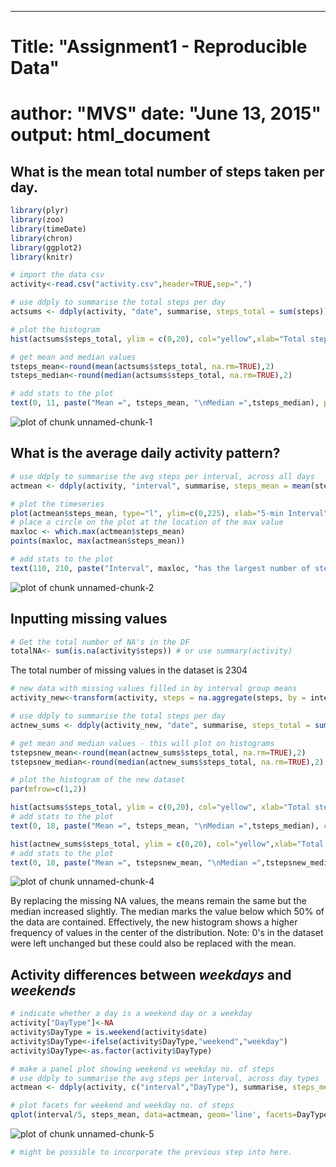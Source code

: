 ---
# Title: "Assignment1 - Reproducible Data"
author: "MVS"
date: "June 13, 2015"
output: html_document  
===========================================

## What is the mean total number of steps taken per day.



```r
library(plyr)
library(zoo)
library(timeDate)
library(chron)
library(ggplot2)
library(knitr)

# import the data csv
activity<-read.csv("activity.csv",header=TRUE,sep=",")

# use ddply to summarise the total steps per day
actsums <- ddply(activity, "date", summarise, steps_total = sum(steps))

# plot the histogram
hist(actsums$steps_total, ylim = c(0,20), col="yellow",xlab="Total steps per day", main = "Histogram: Total Number of Steps Taken Each Day", breaks=16)

# get mean and median values
tsteps_mean<-round(mean(actsums$steps_total, na.rm=TRUE),2)
tsteps_median<-round(median(actsums$steps_total, na.rm=TRUE),2)

# add stats to the plot
text(0, 11, paste("Mean =", tsteps_mean, "\nMedian =",tsteps_median), pos = 4)        
```

![plot of chunk unnamed-chunk-1](figure/unnamed-chunk-1-1.png) 

## What is the average daily activity pattern?


```r
# use ddply to summarise the avg steps per interval, across all days
actmean <- ddply(activity, "interval", summarise, steps_mean = mean(steps, na.rm=TRUE))

# plot the timeseries
plot(actmean$steps_mean, type="l", ylim=c(0,225), xlab="5-min Interval", ylab="No. of Steps", main="Average number of steps taken, for all days, per 5-min interval")
# place a circle on the plot at the location of the max value
maxloc <- which.max(actmean$steps_mean)
points(maxloc, max(actmean$steps_mean))

# add stats to the plot
text(110, 210, paste("Interval", maxloc, "has the largest number of steps, at", round(max(actmean$steps_mean),1)), pos = 3)        
```

![plot of chunk unnamed-chunk-2](figure/unnamed-chunk-2-1.png) 

## Inputting missing values


```r
# Get the total number of NA's in the DF
totalNA<- sum(is.na(activity$steps)) # or use summary(activity)
```

The total number of missing values in the dataset is 2304 



```r
# new data with missing values filled in by interval group means
activity_new<-transform(activity, steps = na.aggregate(steps, by = interval))

# use ddply to summarise the total steps per day
actnew_sums <- ddply(activity_new, "date", summarise, steps_total = sum(steps))

# get mean and median values - this will plot on histograms
tstepsnew_mean<-round(mean(actnew_sums$steps_total, na.rm=TRUE),2)
tstepsnew_median<-round(median(actnew_sums$steps_total, na.rm=TRUE),2)

# plot the histogram of the new dataset
par(mfrow=c(1,2))

hist(actsums$steps_total, ylim = c(0,20), col="yellow", xlab="Total steps per day", main = "Histogram with NA's", breaks=16)
# add stats to the plot
text(0, 18, paste("Mean =", tsteps_mean, "\nMedian =",tsteps_median), cex=0.7,pos = 4)        

hist(actnew_sums$steps_total, ylim = c(0,20), col="yellow",xlab="Total steps per day", main = "Histogram with NA's \n replaced by interval means", breaks=16)
# add stats to the plot
text(0, 18, paste("Mean =", tstepsnew_mean, "\nMedian =",tstepsnew_median, "\nNAs replaced with means =",totalNA), cex=0.7, pos = 4)        
```

![plot of chunk unnamed-chunk-4](figure/unnamed-chunk-4-1.png) 

By replacing the missing NA values, the means remain the same but the median increased slightly. The median marks the value below which 50% of the data are contained. Effectively, the new histogram shows a higher frequency of values in the center of the distribution. Note: 0's in the dataset were left unchanged but these could also be replaced with the mean.

## Activity differences between *weekdays* and *weekends*

```r
# indicate whether a day is a weekend day or a weekday
activity["DayType"]<-NA
activity$DayType = is.weekend(activity$date)
activity$DayType<-ifelse(activity$DayType,"weekend","weekday")
activity$DayType<-as.factor(activity$DayType)

# make a panel plot showing weekend vs weekday no. of steps
# use ddply to summarise the avg steps per interval, across day types
actmean <- ddply(activity, c("interval","DayType"), summarise, steps_mean = mean(steps, na.rm=TRUE))

# plot facets for weekend and weekday no. of steps
qplot(interval/5, steps_mean, data=actmean, geom='line', facets=DayType~., xlab="5-min Interval")
```

![plot of chunk unnamed-chunk-5](figure/unnamed-chunk-5-1.png) 

```r
# might be possible to incorporate the previous step into here.
```

